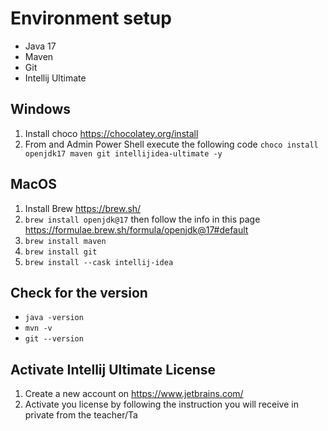 # Environment setup

- Java 17
- Maven
- Git
- Intellij Ultimate

## Windows

1. Install choco https://chocolatey.org/install
2. From and Admin Power Shell execute the following code `choco install openjdk17 maven git intellijidea-ultimate -y`


## MacOS

1. Install Brew https://brew.sh/
2. `brew install openjdk@17` then follow the info in this page https://formulae.brew.sh/formula/openjdk@17#default
3. `brew install maven`
4. `brew install git`
5. `brew install --cask intellij-idea`


## Check for the version

- `java -version`
- `mvn -v`
- `git --version`


## Activate Intellij Ultimate License

1. Create a new account on https://www.jetbrains.com/
2. Activate you license by following the instruction you will receive in private from the teacher/Ta
